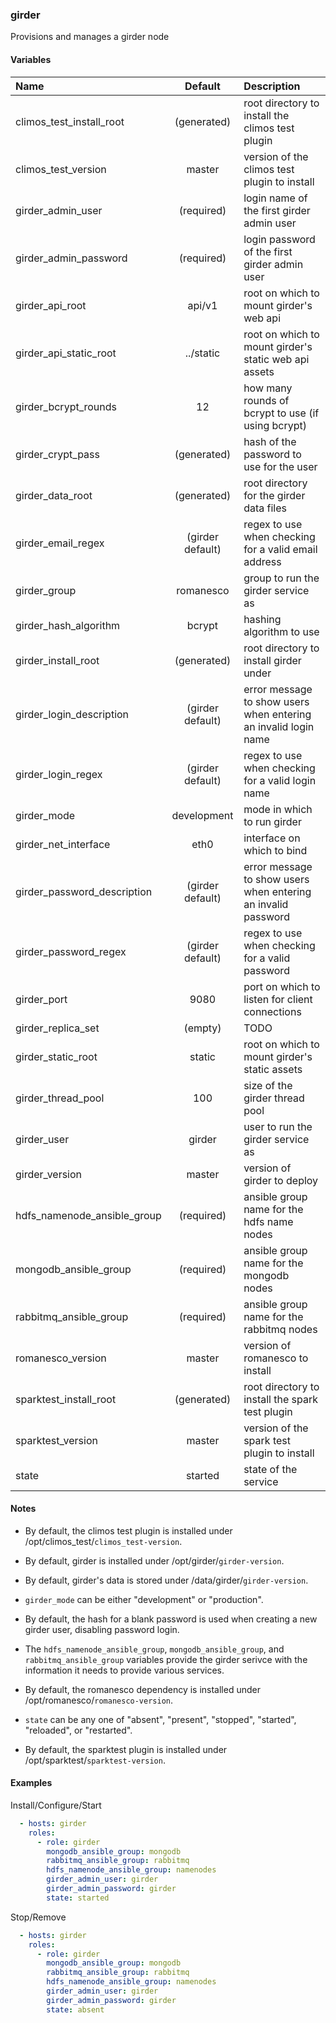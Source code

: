 
### girder
Provisions and manages a girder node

#### Variables

|Name                       |Default         |Description                                                    |
|:--------------------------|:--------------:|:--------------------------------------------------------------|
|climos_test_install_root   |(generated)     |root directory to install the climos test plugin               |
|climos_test_version        |master          |version of the climos test plugin to install                   |
|girder_admin_user          |(required)      |login name of the first girder admin user                      |
|girder_admin_password      |(required)      |login password of the first girder admin user                  |
|girder_api_root            |api/v1          |root on which to mount girder's web api                        |
|girder_api_static_root     |../static       |root on which to mount girder's static web api assets          |
|girder_bcrypt_rounds       |12              |how many rounds of bcrypt to use (if using bcrypt)             |
|girder_crypt_pass          |(generated)     |hash of the password to use for the user                       |
|girder_data_root           |(generated)     |root directory for the girder data files                       |
|girder_email_regex         |(girder default)|regex to use when checking for a valid email address           |
|girder_group               |romanesco       |group to run the girder service as                             |
|girder_hash_algorithm      |bcrypt          |hashing algorithm to use                                       |
|girder_install_root        |(generated)     |root directory to install girder under                         |
|girder_login_description   |(girder default)|error message to show users when entering an invalid login name|
|girder_login_regex         |(girder default)|regex to use when checking for a valid login name              |
|girder_mode                |development     |mode in which to run girder                                    |
|girder_net_interface       |eth0            |interface on which to bind                                     |
|girder_password_description|(girder default)|error message to show users when entering an invalid password  |
|girder_password_regex      |(girder default)|regex to use when checking for a valid password                |
|girder_port                |9080            |port on which to listen for client connections                 |
|girder_replica_set         |(empty)         |TODO                                                           |
|girder_static_root         |static          |root on which to mount girder's static assets                  |
|girder_thread_pool         |100             |size of the girder thread pool                                 |
|girder_user                |girder          |user to run the girder service as                              |
|girder_version             |master          |version of girder to deploy                                    |
|hdfs_namenode_ansible_group|(required)      |ansible group name for the hdfs name nodes                     |
|mongodb_ansible_group      |(required)      |ansible group name for the mongodb nodes                       |
|rabbitmq_ansible_group     |(required)      |ansible group name for the rabbitmq nodes                      |
|romanesco_version          |master          |version of romanesco to install                                |
|sparktest_install_root     |(generated)     |root directory to install the spark test plugin                |
|sparktest_version          |master          |version of the spark test plugin to install                    |
|state                      |started         |state of the service                                           |

#### Notes

  - By default, the climos test plugin is installed under
    /opt/climos_test/`climos_test-version`.

  - By default, girder is installed under /opt/girder/`girder-version`.

  - By default, girder's data is stored under /data/girder/`girder-version`.

  - `girder_mode` can be either "development" or "production".

  - By default, the hash for a blank password is used when creating
    a new girder user, disabling password login.

  - The `hdfs_namenode_ansible_group`, `mongodb_ansible_group`, and
    `rabbitmq_ansible_group` variables provide the girder serivce with the
    information it needs to provide various services.

  - By default, the romanesco dependency is installed under
    /opt/romanesco/`romanesco-version`.

  - `state` can be any one of "absent", "present", "stopped", "started",
    "reloaded", or "restarted".

  - By default, the sparktest plugin is installed under
    /opt/sparktest/`sparktest-version`.

#### Examples

Install/Configure/Start
```YAML
  - hosts: girder
    roles:
      - role: girder
        mongodb_ansible_group: mongodb
        rabbitmq_ansible_group: rabbitmq
        hdfs_namenode_ansible_group: namenodes
        girder_admin_user: girder
        girder_admin_password: girder
        state: started
```

Stop/Remove
```YAML
  - hosts: girder
    roles:
      - role: girder
        mongodb_ansible_group: mongodb
        rabbitmq_ansible_group: rabbitmq
        hdfs_namenode_ansible_group: namenodes
        girder_admin_user: girder
        girder_admin_password: girder
        state: absent
```

